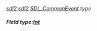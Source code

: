 _[sdl2](../../modules/sdl2/sdl2-module.md):[sdl2](../../modules/sdl2/sdl2-module.md).[SDL\_CommonEvent](../../modules/sdl2/sdl2-sdl_commonevent.md).type_
##### Field type:[Int](../../modules/wonkey/wonkey-types-int.md)
